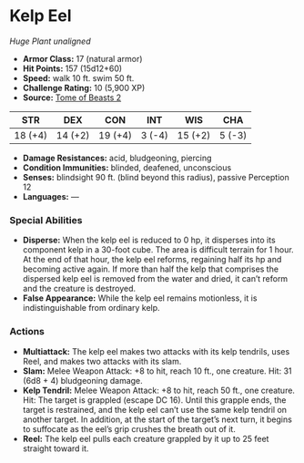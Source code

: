 # Kelp Eel

*Huge* *Plant* *unaligned*

- **Armor Class:** 17 (natural armor)
- **Hit Points:** 157 (15d12+60)
- **Speed:** walk 10 ft. swim 50 ft.
- **Challenge Rating:** 10 (5,900 XP)
- **Source:** [Tome of Beasts 2](https://koboldpress.com/kpstore/product/tome-of-beasts-2-for-5th-edition/)

| STR | DEX | CON | INT | WIS | CHA |
| --- | --- | --- | --- | --- | --- |
| 18 (+4) | 14 (+2) | 19 (+4) | 3 (-4) | 15 (+2) | 5 (-3) |

- **Damage Resistances:** acid, bludgeoning, piercing
- **Condition Immunities:** blinded, deafened, unconscious
- **Senses:** blindsight 90 ft. (blind beyond this radius), passive Perception 12
- **Languages:** —
### Special Abilities
- **Disperse:** When the kelp eel is reduced to 0 hp, it disperses into its component kelp in a 30-foot cube. The area is difficult terrain for 1 hour. At the end of that hour, the kelp eel reforms, regaining half its hp and becoming active again. If more than half the kelp that comprises the dispersed kelp eel is removed from the water and dried, it can’t reform and the creature is destroyed.
- **False Appearance:** While the kelp eel remains motionless, it is indistinguishable from ordinary kelp.
### Actions
- **Multiattack:** The kelp eel makes two attacks with its kelp tendrils, uses Reel, and makes two attacks with its slam.
- **Slam:** Melee Weapon Attack: +8 to hit, reach 10 ft., one creature. Hit: 31 (6d8 + 4) bludgeoning damage.
- **Kelp Tendril:** Melee Weapon Attack: +8 to hit, reach 50 ft., one creature. Hit: The target is grappled (escape DC 16). Until this grapple ends, the target is restrained, and the kelp eel can’t use the same kelp tendril on another target. In addition, at the start of the target’s next turn, it begins to suffocate as the eel’s grip crushes the breath out of it.
- **Reel:** The kelp eel pulls each creature grappled by it up to 25 feet straight toward it.
